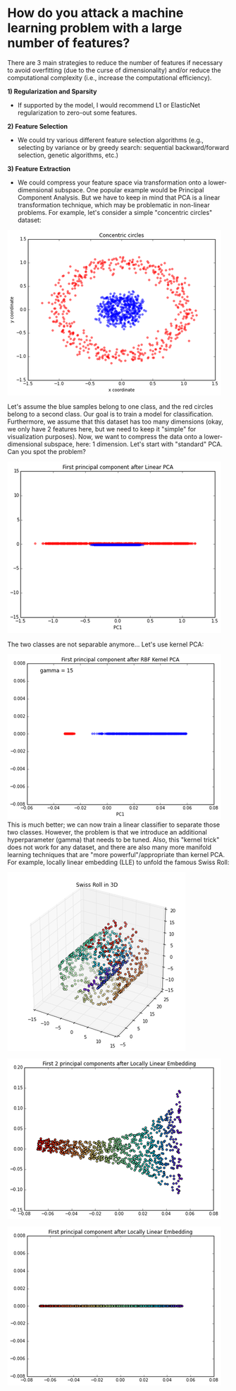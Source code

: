 # How do you attack a machine learning problem with a large number of features?


There are 3 main strategies to reduce the number of features if necessary to avoid overfitting (due to the curse of dimensionality) and/or reduce the computational complexity (i.e., increase the computational efficiency).


**1) Regularization and Sparsity**

- If supported by the model, I would recommend L1 or ElasticNet regularization to zero-out some features.


**2) Feature Selection**

- We could try various different feature selection algorithms (e.g., selecting by variance or by greedy search: sequential backward/forward selection, genetic algorithms, etc.)


**3) Feature Extraction**

- We could compress your feature space via transformation onto a lower-dimensional subspace. One popular example would be Principal Component Analysis. But we have to keep in mind that PCA is a linear transformation technique, which may be problematic in non-linear problems. For example, let's consider a simple "concentric circles" dataset:


![](./large-num-features/concentric-circles.png)

Let's assume the blue samples belong to one class, and the red circles belong to a second class. Our goal is to train a model for classification. Furthermore, we assume that this dataset has too many dimensions (okay, we only have 2 features here, but we need to keep it "simple" for visualization purposes). Now, we want to compress the data onto a lower-dimensional subspace, here: 1 dimension.
Let's start with "standard" PCA. Can you spot the problem?


![](./large-num-features/pca-pc1.png)


The two classes are not separable anymore...
Let's use kernel PCA:

![](./large-num-features/kpca-pc1.png)
This is much better; we can now train a linear classifier to separate those two classes. However, the problem is that we introduce an additional hyperparameter (gamma) that needs to be tuned. Also, this "kernel trick" does not work for any dataset, and there are also many more manifold learning techniques that are "more powerful"/appropriate than kernel PCA.
For example, locally linear embedding (LLE) to unfold the famous Swiss Roll:


![](./large-num-features/swiss-roll.png)


![](./large-num-features/lle1.png)


![](./large-num-features/lle2.png)   
